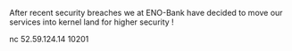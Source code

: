 After recent security breaches we at ENO-Bank have decided to move our services into kernel land for higher security !

nc 52.59.124.14 10201